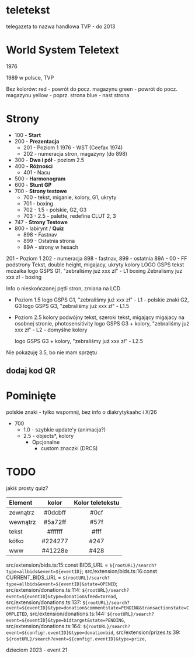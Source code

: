 # teletekst

telegazeta to nazwa handlowa TVP - do 2013

<!-- # Telewizja analogowa ? -->

# World System Teletext

1976

1989 w polsce, TVP

Bez kolorów:
red - powrót do pocz. magazynu
green - powrót do pocz. magazynu
yellow - poprz. strona
blue - nast strona

# Strony

- 100 - **Start**
- 200 - **Prezentacja**
  - 201 - Poziom 1 1976 - WST (Ceefax 1974)
  - 202 - numeracja stron, magazyny (do 898)
- 300 - **Dwa i pół** - poziom 2.5
- 400 - **Różności**
  - 401 - Nacu
- 500 - **Harmonogram**
- 600 - **Stunt GP**
- 700 - **Strony testowe**
  - 700 - tekst, miganie, kolory, G1, ukryty
  - 701 - boxing
  - 702 - 1.5 - polskie, G2, G3
  - 703 - 2.5 - palette, redefine CLUT 2, 3
- 747 - **Strony Testowe**
- 800 - labirynt / **Quiz**
  - 898 - Fastnav
  - 899 - Ostatnia strona
  - 89A - strony w hexach

201 - Poziom 1
202 - numeracja
898 - fastnav,
899 - ostatnia
89A - 00 - FF
podstrony
Tekst, double height, migajacy, ukryty
kolory
LOGO GSPS tekst
mozaika
logo GSPS G1, "zebraliśmy już xxx zl" - L1
boxing
Zebralismy juz xxx zl - boxing

Info o nieskończonej pętli stron, zmiana na LCD

- Poziom 1.5
  logo GSPS G1, "zebraliśmy już xxx zł" - L1 - polskie znaki
  G2, G3
  logo GSPS G3, "zebraliśmy już xxx zł" - L1.5

- Poziom 2.5
  kolory
  podwójny tekst, szeroki tekst, migający
  migajacy na osobnej stronie, photosensitivity
  logo GSPS G3 + kolory, "zebraliśmy już xxx zł" - L2 - domyślne kolory
   <!-- Ale szybko poziom 2 został zatąpiony poziomem 2.5, który pozwalał na podmianę 16 kolorów na własne, z puli 4096 kolorów-->
  logo GSPS G3 + kolory, "zebraliśmy już xxx zł" - L2.5

Nie pokazuję 3.5, bo nie mam sprzętu

## dodaj kod QR

# Pominięte

polskie znaki - tylko wspomnij, bez info o diakrytykaahc i X/26

- 700
  - 1.0 - szybkie update'y (animacja?)
  - 2.5 - objects\*, kolory
    - Opcjonalne
      - custom znaczki (DRCS)

# TODO

jakiś prosty quiz?

| Element  |  kolor  | Kolor teletekstu |
| :------- | :-----: | :--------------: |
| zewnątrz | #0dcbff |       #0cf       |
| wewnątrz | #5a72ff |       #57f       |
| tekst    | #ffffff |       #fff       |
| kółko    | #224277 |       #247       |
| www      | #41228e |       #428       |

src/extension/bids.ts:15:const BIDS_URL = `${rootURL}/search?type=allbids&event=${eventID}`;
src/extension/bids.ts:16:const CURRENT_BIDS_URL = `${rootURL}/search?type=allbids&event=${eventID}&state=OPENED`;
src/extension/donations.ts:114: `${rootURL}/search?event=${eventID}&type=donation&feed=toread`,
src/extension/donations.ts:137: `${rootURL}/search?event=${eventID}&type=donation&commentstate=PENDING&transactionstate=COMPLETED`,
src/extension/donations.ts:144: `${rootURL}/search?event=${eventID}&type=bidtarget&state=PENDING`,
src/extension/donations.ts:164: `${rootURL}/search?event=${config!.eventID}&type=donationbid`,
src/extension/prizes.ts:39: `${rootURL}/search?event=${config!.eventID}&type=prize`,

dzieciom 2023 - event 21
